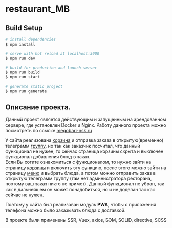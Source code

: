 # restaurant_MB

## Build Setup

```bash
# install dependencies
$ npm install

# serve with hot reload at localhost:3000
$ npm run dev

# build for production and launch server
$ npm run build
$ npm run start

# generate static project
$ npm run generate
```

## Описание проекта. 

Данный проект является действующим и запущенным на арендованном сервере, где установлен Docker и Nginx.
Работу данного проекта можно посмотреть по ссылке [megobari-nsk.ru](https://megobari-nsk.ru)

У сайта реализована [корзина](https://megobari-nsk.ru/cart) и отправка заказа в открытую(временно) телеграмм [группу](https://t.me/MegobariOrderTable), но так как заказчик посчитал, что данный функционал не нужен, то сейчас страница корзины скрыта и выключен функционал добавления блюд в заказ.  
Если Вы хотите ознакомиться с функционалом, то нужно зайти на страницу [корзины](https://megobari-nsk.ru/cart) и включить эту функцию, после этого можно зайти на страницу [меню](https://megobari-nsk.ru/Menu) и выбрать блюда, а потом можно отправить заказ в открытую телеграмм группу (там нет администратора ресторана, поэтому ваш заказ никто не примет).
Данный функционал не убран, так как в дальнейшем он может понадобиться, но и не доделан так как сейчас не нужен. 

Поэтому у сайта был реализован модуль **PWA**, чтобы с приложения телефона можно было заказывать блюда с доставкой.

В проекте были применены SSR, Vuex, axios, БЭМ, SOLID, directive, SCSS

